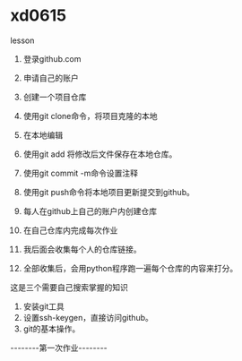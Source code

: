 # xd0615
lesson

1. 登录github.com
2. 申请自己的账户
3. 创建一个项目仓库
4. 使用git clone命令，将项目克隆的本地
5. 在本地编辑
6. 使用git add 将修改后文件保存在本地仓库。
7. 使用git commit -m命令设置注释
8. 使用git push命令将本地项目更新提交到github。

1. 每人在github上自己的账户内创建仓库
2. 在自己仓库内完成每次作业
3. 我后面会收集每个人的仓库链接。
4. 全部收集后，会用python程序跑一遍每个仓库的内容来打分。

这是三个需要自己搜索掌握的知识
1. 安装git工具
2. 设置ssh-keygen，直接访问github。
3. git的基本操作。

--------第一次作业--------